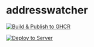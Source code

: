 # addresswatcher

[![Build & Publish to GHCR](https://github.com/0xgeorgemathew/addresswatcher/actions/workflows/publish-ghcr.yaml/badge.svg)](https://github.com/0xgeorgemathew/addresswatcher/actions/workflows/publish-ghcr.yaml)

[![Deploy to Server](https://github.com/0xgeorgemathew/addresswatcher/actions/workflows/deploy-server.yaml/badge.svg)](https://github.com/0xgeorgemathew/addresswatcher/actions/workflows/deploy-server.yaml)
